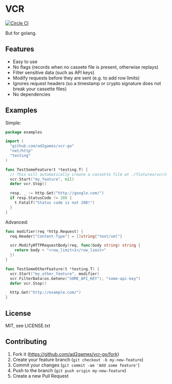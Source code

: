 # VCR

[![Circle CI](https://circleci.com/gh/ad2games/vcr-go.svg?style=svg)](https://circleci.com/gh/ad2games/vcr-go)

But for golang.

## Features

- Easy to use
- No flags (records when no cassete file is present, otherwise replays)
- Filter sensitive data (such as API keys)
- Modify requests before they are sent (e.g. to add row limits)
- Ignores request headers (so a timestamp or crypto signature does not break your cassette files)
- No dependencies

## Examples

Simple:
```go
package examples

import (
  "github.com/ad2games/vcr-go"
  "net/http"
  "testing"
)

func TestSomeFeature(t *testing.T) {
  // This will automatically create a cassette file at ./fixtures/vcr/my_feature.json
  vcr.Start("my_feature", nil)
  defer vcr.Stop()

  resp, _ := http.Get("http://google.com/")
  if resp.StatusCode != 200 {
    t.Fatalf("Status code is not 200!")
  }
}
```


Advanced:
```go
func modifier(req *http.Request) {
  req.Header["Content-Type"] = []string{"text/xml"}

  vcr.ModifyHTTPRequestBody(req, func(body string) string {
    return body + "<row_limit>1</row_limit>"
  })
}

func TestSomeOtherFeature(t *testing.T) {
  vcr.Start("my_other_feature", modifier)
  vcr.FilterData(os.Getenv("SOME_API_KEY"), "some-api-key")
  defer vcr.Stop()

  http.Get("http://example.com/")
}
```

## License

MIT, see LICENSE.txt

## Contributing

1. Fork it (https://github.com/ad2games/vcr-go/fork)
2. Create your feature branch (`git checkout -b my-new-feature`)
3. Commit your changes (`git commit -am 'Add some feature'`)
4. Push to the branch (`git push origin my-new-feature`)
5. Create a new Pull Request
